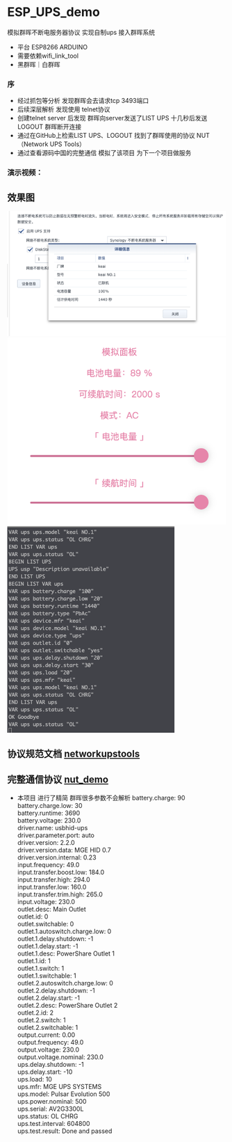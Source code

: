 # ESP_UPS_demo
 模拟群晖不断电服务器协议 实现自制ups 接入群晖系统
 * 平台 ESP8266 ARDUINO
 * 需要依赖wifi_link_tool
 * 黑群晖｜白群晖
 
 ### 序
 * 经过抓包等分析 发现群晖会去请求tcp 3493端口 
 * 后续深层解析 发现使用 telnet协议 
 * 创建telnet server 后发现 群晖向server发送了LIST UPS  十几秒后发送LOGOUT 群晖断开连接 
 * 通过在GitHub上检索LIST UPS、LOGOUT 找到了群晖使用的协议 NUT （Network UPS Tools）
 * 通过查看源码中国的完整通信 模拟了该项目 为下一个项目做服务 
 
 ### 演示视频：
 
  ## 效果图
 ![img](./img/1.png)
 ![img](./img/2.png)
 ![img](./img/3.png)
 
 ## 协议规范文档 [networkupstools](https://networkupstools.org/docs/developer-guide.chunked/ar01s09.html#_list)
 ## 完整通信协议 [nut_demo](https://github.com/networkupstools/nut/blob/master/data/evolution500.seq)
 * 本项目 进行了精简 群晖很多参数不会解析 
battery.charge: 90  
battery.charge.low: 30  
battery.runtime: 3690  
battery.voltage: 230.0  
driver.name: usbhid-ups  
driver.parameter.port: auto  
driver.version: 2.2.0  
driver.version.data: MGE HID 0.7  
driver.version.internal: 0.23  
input.frequency: 49.0  
input.transfer.boost.low: 184.0  
input.transfer.high: 294.0  
input.transfer.low: 160.0  
input.transfer.trim.high: 265.0  
input.voltage: 230.0  
outlet.desc: Main Outlet  
outlet.id: 0  
outlet.switchable: 0  
outlet.1.autoswitch.charge.low: 0  
outlet.1.delay.shutdown: -1  
outlet.1.delay.start: -1  
outlet.1.desc: PowerShare Outlet 1  
outlet.1.id: 1  
outlet.1.switch: 1  
outlet.1.switchable: 1  
outlet.2.autoswitch.charge.low: 0  
outlet.2.delay.shutdown: -1  
outlet.2.delay.start: -1  
outlet.2.desc: PowerShare Outlet 2  
outlet.2.id: 2  
outlet.2.switch: 1  
outlet.2.switchable: 1  
output.current: 0.00  
output.frequency: 49.0  
output.voltage: 230.0  
output.voltage.nominal: 230.0  
ups.delay.shutdown: -1  
ups.delay.start: -10  
ups.load: 10  
ups.mfr: MGE UPS SYSTEMS  
ups.model: Pulsar Evolution 500  
ups.power.nominal: 500  
ups.serial: AV2G3300L  
ups.status: OL CHRG  
ups.test.interval: 604800  
ups.test.result: Done and passed  

